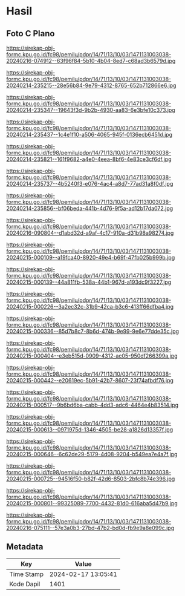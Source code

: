 # Hasil

## Foto C Plano

https://sirekap-obj-formc.kpu.go.id/fc98/pemilu/pdpr/14/71/13/10/03/1471131003038-20240216-074912--63f96f84-5b10-4b04-8ed7-c68ad3b6579d.jpg

https://sirekap-obj-formc.kpu.go.id/fc98/pemilu/pdpr/14/71/13/10/03/1471131003038-20240214-235215--28e56b84-9e79-4312-8765-652b712866e6.jpg

https://sirekap-obj-formc.kpu.go.id/fc98/pemilu/pdpr/14/71/13/10/03/1471131003038-20240214-235347--19643f3d-9b2b-4930-aa83-6e3bfe10c373.jpg

https://sirekap-obj-formc.kpu.go.id/fc98/pemilu/pdpr/14/71/13/10/03/1471131003038-20240214-235437--1c4e1f10-a506-4065-945f-0136ecb6451d.jpg

https://sirekap-obj-formc.kpu.go.id/fc98/pemilu/pdpr/14/71/13/10/03/1471131003038-20240214-235821--161f9682-a4e0-4eea-8bf6-4e83ce3cf6df.jpg

https://sirekap-obj-formc.kpu.go.id/fc98/pemilu/pdpr/14/71/13/10/03/1471131003038-20240214-235737--4b5240f3-e076-4ac4-a8d7-77ad31a8f0df.jpg

https://sirekap-obj-formc.kpu.go.id/fc98/pemilu/pdpr/14/71/13/10/03/1471131003038-20240214-235856--bf06beda-441b-4d76-9f5a-ad12b17da072.jpg

https://sirekap-obj-formc.kpu.go.id/fc98/pemilu/pdpr/14/71/13/10/03/1471131003038-20240216-090804--d1abd32d-a9af-4c17-910a-d31b98a98274.jpg

https://sirekap-obj-formc.kpu.go.id/fc98/pemilu/pdpr/14/71/13/10/03/1471131003038-20240215-000109--a19fca40-8920-49e4-b69f-47fb025b999b.jpg

https://sirekap-obj-formc.kpu.go.id/fc98/pemilu/pdpr/14/71/13/10/03/1471131003038-20240215-000139--44a811fb-538a-44b1-967d-a193dc9f3227.jpg

https://sirekap-obj-formc.kpu.go.id/fc98/pemilu/pdpr/14/71/13/10/03/1471131003038-20240215-000226--3a2ec32c-31b9-42ca-b3c6-413ff66dfba4.jpg

https://sirekap-obj-formc.kpu.go.id/fc98/pemilu/pdpr/14/71/13/10/03/1471131003038-20240215-000336--85d7b8c7-8b6d-474b-9e99-9e6e77dde35c.jpg

https://sirekap-obj-formc.kpu.go.id/fc98/pemilu/pdpr/14/71/13/10/03/1471131003038-20240215-000404--e3eb515d-0909-4312-ac05-950df266399a.jpg

https://sirekap-obj-formc.kpu.go.id/fc98/pemilu/pdpr/14/71/13/10/03/1471131003038-20240215-000442--e20619ec-5b91-42b7-8607-23f74afbdf76.jpg

https://sirekap-obj-formc.kpu.go.id/fc98/pemilu/pdpr/14/71/13/10/03/1471131003038-20240215-000517--9b6bd6ba-cabb-4dd3-adc6-4464e4b83514.jpg

https://sirekap-obj-formc.kpu.go.id/fc98/pemilu/pdpr/14/71/13/10/03/1471131003038-20240215-000613--0971975d-1346-4505-be28-a1826d13357f.jpg

https://sirekap-obj-formc.kpu.go.id/fc98/pemilu/pdpr/14/71/13/10/03/1471131003038-20240215-000646--6c62de29-5179-4d08-9204-b549ea7e4a7f.jpg

https://sirekap-obj-formc.kpu.go.id/fc98/pemilu/pdpr/14/71/13/10/03/1471131003038-20240215-000725--94516f50-b82f-42d6-8503-2bfc8b74e396.jpg

https://sirekap-obj-formc.kpu.go.id/fc98/pemilu/pdpr/14/71/13/10/03/1471131003038-20240215-000801--99325089-7700-4432-81d0-616aba5d47b9.jpg

https://sirekap-obj-formc.kpu.go.id/fc98/pemilu/pdpr/14/71/13/10/03/1471131003038-20240216-075111--57e3a0b3-27bd-47b2-bd0d-fb9e9a8e099c.jpg


## Metadata

| Key        | Value               |
| ---------- | ------------------- |
| Time Stamp | 2024-02-17 13:05:41 |
| Kode Dapil | 1401                |



